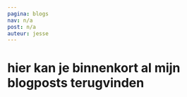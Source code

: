 ```yaml
---
pagina: blogs
nav: n/a
post: n/a
auteur: jesse
---
```


# hier kan je binnenkort al mijn blogposts terugvinden